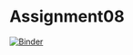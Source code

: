 # Assignment08

[![Binder](https://mybinder.org/badge_logo.svg)](https://mybinder.org/v2/gh/obnoxious-consequnence/Assignment08/master)
